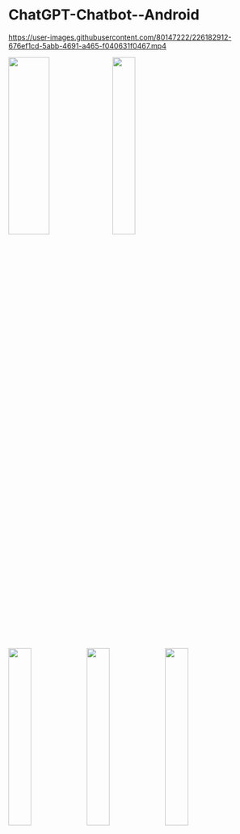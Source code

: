 # ChatGPT-Chatbot--Android




https://user-images.githubusercontent.com/80147222/226182912-676ef1cd-5abb-4691-a465-f040631f0467.mp4


<img src="https://user-images.githubusercontent.com/80147222/226183251-5ab4e88b-208f-425b-a899-37d097d1493d.jpg" width="40%" height="30%">

<img src="https://user-images.githubusercontent.com/80147222/226183260-227071ae-baed-4d96-a640-688d37344210.jpg" height="30%">

<img src="https://user-images.githubusercontent.com/80147222/226183263-8a491829-ba3e-4a7c-a58f-a7fa64507b10.jpg" height="30%">

<img src="https://user-images.githubusercontent.com/80147222/226183265-7c8feb5d-54eb-487c-ad48-9489022db1e3.jpg" height="30%">

<img src="https://user-images.githubusercontent.com/80147222/226183266-f286c196-c30a-4443-8ab6-4f59e831f1a4.jpg" height="30%">



